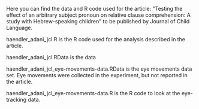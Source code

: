 Here you can find the data and R code used for the article: "Testing the effect of an arbitrary subject pronoun on relative clause comprehension: A study with Hebrew-speaking children" to be published by Journal of Child Language.

haendler_adani_jcl.R is the R code used for the analysis described in the article.

haendler_adani_jcl.RData is the data


haendler_adani_jcl_eye-movements-data.RData is the eye movements data set. Eye movements were collected in the experiment, but not reported in the article.

haendler_adani_jcl_eye-movements-data.R is the R code to look at the eye-tracking data.
